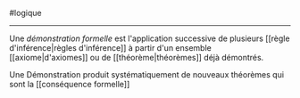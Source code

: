 #logique

---
Une _démonstration formelle_ est l'application successive de plusieurs [[règle d'inférence|règles d'inférence]] à partir d'un ensemble [[axiome|d'axiomes]] ou de [[théorème|théorèmes]] déjà démontrés.

Une Démonstration produit systématiquement de nouveaux théorèmes qui sont la [[conséquence formelle]]
